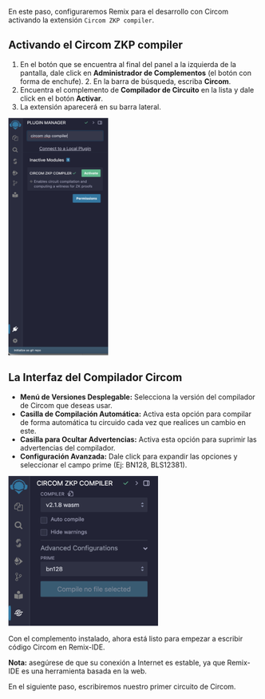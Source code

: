 En este paso, configuraremos Remix para el desarrollo con Circom activando la extensión `Circom ZKP compiler`.

## Activando el Circom ZKP compiler

1. En el botón que se encuentra al final del panel a la izquierda de la pantalla, dale click en **Administrador de Complementos** (el botón con forma de enchufe).
   2. En la barra de búsqueda, escriba **Circom**.
2. Encuentra el complemento de **Compilador de Circuito** en la lista y dale click en el botón **Activar**.
3. La extensión aparecerá en su barra lateral.

<img src="https://raw.githubusercontent.com/ethereum/remix-workshops/master/CircomIntro/step-2/images/install_plugin.png" alt="install-plugin" width=200 height=475>

## La Interfaz del Compilador Circom

- **Menú de Versiones Desplegable:** Selecciona la versión del compilador de Circom que deseas usar.
- **Casilla de Compilación Automática:** Activa esta opción para compilar de forma automática tu circuido cada vez que realices un cambio en este.
- **Casilla para Ocultar Advertencias:** Activa esta opción para suprimir las advertencias del compilador.
- **Configuración Avanzada:** Dale click para expandir las opciones y seleccionar el campo prime (Ej: BN128, BLS12381).

<img src="https://raw.githubusercontent.com/ethereum/remix-workshops/master/CircomIntro/step-2/images/compiler_interface.png" alt="compiler-interface" width=300 height=300>

Con el complemento instalado, ahora está listo para empezar a escribir código Circom en Remix-IDE.

**Nota:** asegúrese de que su conexión a Internet es estable, ya que Remix-IDE es una herramienta basada en la web.

En el siguiente paso, escribiremos nuestro primer circuito de Circom.
